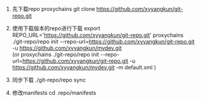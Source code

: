 1. 先下载repo
proxychains git clone https://github.com/xyyangkun/git-repo.git


2. 使用下载版本的repo进行下载
export REPO_URL='https://github.com/xyyangkun/git-repo.git'
proxychains ./git-repo/repo init --repo-url=https://github.com/xyyangkun/git-repo.git  -u https://github.com/xyyangkun/mydev.git  
(or proxychains ./git-repo/repo init --repo-url=https://github.com/xyyangkun/git-repo.git  -u https://github.com/xyyangkun/mydev.git  -m default.xml
)

3. 同步下载
./git-repo/repo sync


4. 修改manifests
cd .repo/manifests

